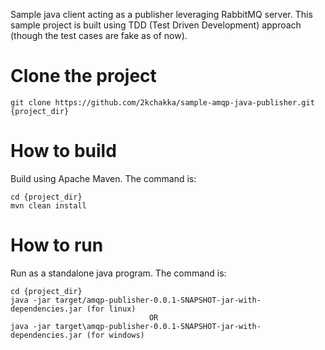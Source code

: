 Sample java client acting as a publisher leveraging RabbitMQ server. This sample project is built using TDD (Test Driven Development) approach (though the test cases are fake as of now).

Clone the project
=================
	git clone https://github.com/2kchakka/sample-amqp-java-publisher.git {project_dir}

How to build
============
Build using Apache Maven. The command is:<br/>

	cd {project_dir}
	mvn clean install

How to run
==========
Run as a standalone java program. The command is:<br/>

	cd {project_dir}
	java -jar target/amqp-publisher-0.0.1-SNAPSHOT-jar-with-dependencies.jar (for linux)
                                   OR
	java -jar target\amqp-publisher-0.0.1-SNAPSHOT-jar-with-dependencies.jar (for windows)


 
